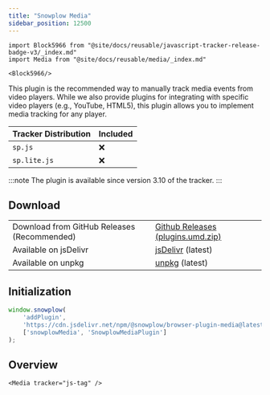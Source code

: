 ```yaml
---
title: "Snowplow Media"
sidebar_position: 12500
---
```


```mdx-code-block
import Block5966 from "@site/docs/reusable/javascript-tracker-release-badge-v3/_index.md"
import Media from "@site/docs/reusable/media/_index.md"

<Block5966/>
```

This plugin is the recommended way to manually track media events from video players.
While we also provide plugins for integrating with specific video players (e.g., YouTube, HTML5), this plugin allows you to implement media tracking for any player.

| Tracker Distribution | Included |
| --- | --- |
| `sp.js` | ❌ |
| `sp.lite.js` | ❌ |

:::note
The plugin is available since version 3.10 of the tracker.
:::

## Download

<table><tbody><tr><td>Download from GitHub Releases (Recommended)</td><td><a href="https://github.com/snowplow/snowplow-javascript-tracker/releases">Github Releases (plugins.umd.zip)</a></td></tr><tr><td>Available on jsDelivr</td><td><a href="https://cdn.jsdelivr.net/npm/@snowplow/browser-plugin-media@latest/dist/index.umd.min.js">jsDelivr</a> (latest)</td></tr><tr><td>Available on unpkg</td><td><a href="https://unpkg.com/@snowplow/browser-plugin-media@latest/dist/index.umd.min.js">unpkg</a> (latest)</td></tr></tbody></table>

## Initialization

```javascript
window.snowplow(
    'addPlugin',
    'https://cdn.jsdelivr.net/npm/@snowplow/browser-plugin-media@latest/dist/index.umd.min.js',
    ['snowplowMedia', 'SnowplowMediaPlugin']
);
```

## Overview

```mdx-code-block
<Media tracker="js-tag" />
```
